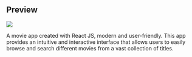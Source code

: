 <h2> Preview </h2>
<img src="https://i.postimg.cc/QMDSfjVw/image.png">

A movie app created with React JS, modern and user-friendly. This app provides an intuitive and interactive interface that allows users to easily browse and search different movies from a vast collection of titles.
